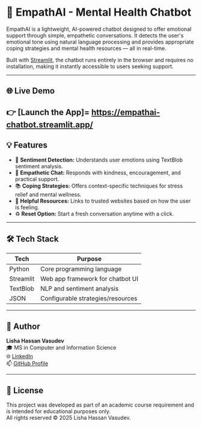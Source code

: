 # 🧠 EmpathAI - Mental Health Chatbot

EmpathAI is a lightweight, AI-powered chatbot designed to offer emotional support through simple, empathetic conversations. It detects the user's emotional tone using natural language processing and provides appropriate coping strategies and mental health resources — all in real-time.

Built with [Streamlit](https://streamlit.io/), the chatbot runs entirely in the browser and requires no installation, making it instantly accessible to users seeking support.

---

## 🌐 Live Demo

👉 **[Launch the App]= https://empathai-chatbot.streamlit.app/**
---

## 💡 Features

- 🧠 **Sentiment Detection:** Understands user emotions using TextBlob sentiment analysis.
- 💬 **Empathetic Chat:** Responds with kindness, encouragement, and practical support.
- 📚 **Coping Strategies:** Offers context-specific techniques for stress relief and mental wellness.
- 🔗 **Helpful Resources:** Links to trusted websites based on how the user is feeling.
- ♻️ **Reset Option:** Start a fresh conversation anytime with a click.

---

## 🛠️ Tech Stack

| Tech         | Purpose                            |
|--------------|-------------------------------------|
| Python       | Core programming language           |
| Streamlit    | Web app framework for chatbot UI    |
| TextBlob     | NLP and sentiment analysis          |
| JSON         | Configurable strategies/resources   |

---

## 👤 Author

**Lisha Hassan Vasudev**  
🎓 MS in Computer and Information Science  
🌐 [LinkedIn]( https://www.linkedin.com/in/lishavasudev)  
📫 [GitHub Profile](https://github.com/Liishaa)

---
## 📜 License

This project was developed as part of an academic course requirement and is intended for educational purposes only.  
All rights reserved © 2025 Lisha Hassan Vasudev.

